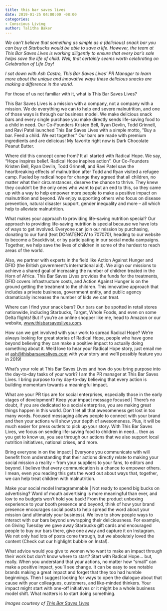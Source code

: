 ```yaml
---
title: this bar saves lives
date: 2019-01-25 04:00:00 -08:00
categories:
- Conscious Living
author: Talitha Baker
---
```


_We can’t believe that something as simple as a (delicious) snack bar you can buy at Starbucks would be able to save a life. However, the team at This Bar Saves Lives is working diligently to ensure that every bar’s sale helps save the life of child. Well, that certainly seems worth celebrating on Celebration of Life Day!_

_I sat down with Ash Castro, This Bar Saves Lives’ PR Manager to learn more about the unique and innovative ways these delicious snacks are making a difference in the world._

For those of us not familiar with it, what is This Bar Saves Lives?

This Bar Saves Lives is a mission with a company, not a company with a mission. We do everything we can to help end severe malnutrition, and one of those ways is through our business model. We make delicious snack bars and every single purchase you make directly sends life-saving food to a child in need. Our Co-Founders Kristen Bell, Ryan Devlin, Todd Grinnell, and Ravi Patel launched This Bar Saves Lives with a simple motto, "Buy a bar. Feed a child. We eat together." Our bars are made with premium ingredients and are delicious! My favorite right now is Dark Chocolate Peanut Butter.  

Where did this concept come from?
It all started with Radical Hope. We say, “Hope inspires belief. Radical Hope inspires action”. Our Co-Founders Kristen Bell, Ryan Devlin, Todd Grinnell, and Ravi Patel saw the heartbreaking effects of malnutrition after Todd and Ryan visited a refugee camp. Fueled by radical hope for change they agreed that all children, no matter what their circumstances, deserve the chance to thrive. They knew they couldn’t be the only ones who want to put an end to this, so they came up with a way to help empower more people to make a positive impact on malnutrition and beyond. We enjoy supporting others who focus on disease prevention, natural disaster support, gender inequality and more – all which help to alleviate malnutrition. 

What makes your approach to providing life-saving nutrition special?
Our approach to providing life-saving nutrition is special because we have lots of ways to get involved. Everyone can join our mission by purchasing, donating to our fund (text DONATENOW to 707070), heading to our website to become a Snacktivist, or by participating in our social media campaigns. Together, we help save the lives of children in some of the hardest to reach areas of the world.

Also, we partner with experts in the field like Action Against Hunger and DFID (the British government’s international aid). We align our missions to achieve a shared goal of increasing the number of children treated in the Horn of Africa. This Bar Saves Lives provides the funds for the treatments, DFID covers infrastructure costs, and Action Against Hunger is on the ground getting the treatment to the children. This innovative approach that includes a private business, government entity, and public agency dramatically increases the number of kids we can treat. 

Where can I find your snack bars?
Our bars can be spotted in retail stores nationwide, including Starbucks, Target, Whole Foods, and even on some Delta flights! But if you’re an online shopper like me, head to Amazon or our website, www.thisbarsaveslives.com. 

How can we get involved with your work to spread Radical Hope?
We’re always looking for great stories of Radical Hope, people who have gone beyond believing they can make a positive impact to actually doing something about it. We’d love to hear your Radical Hope story, just email me at ash@thisbarsaveslives.com with your story and we’ll possibly feature you in 2019! 

What’s your role at This Bar Saves Lives and how do you bring purpose into the day-to-day tasks of your work?
I am the PR manager at This Bar Saves Lives. I bring purpose to my day-to-day believing that every action is building momentum towards a meaningful impact.

What are your PR tips are for social enterprises, especially those in the early stages of development?
Keep your impact message focused | There’s no doubt, if you are dedicated to a social enterprise, you are making great things happen in this world. Don’t let all that awesomeness get lost in too many words. Focused messaging allows people to connect with your brand and then your actions will show your depth of awesomeness. Plus, it will be much easier for press outlets to pick up your story. 
With This Bar Saves Lives, we focus on sending life-saving food to children in need… then as you get to know us, you see through our actions that we also support local nutrition initiatives, national crises, and more. 

Bring everyone in on the impact | Everyone you communicate with will benefit from understanding that their actions directly relate to making your social mission a reality – from your suppliers to your fans, to editors and beyond. I believe that every communication is a chance to empower others.
I mean, even you reading this gets the word out about ways that, together, we can help treat children with malnutrition.

Make your social model Instagrammable | Not ready to spend big bucks on advertising? Word of mouth advertising is more meaningful than ever, and low to no budgets won’t hold you back! From the product unboxing experience to your booth presence and beyond, think of how your brand presence encourages social posts to help spread the word about your mission (and ultimately your business). 
We love to show people ways to interact with our bars beyond unwrapping their deliciousness. For example, on Giving Tuesday we gave away Starbucks gift cards and encouraged people to buy our bars there, give one away and capture it on Instagram. We not only had lots of posts come through, but we absolutely loved the content (Check out our highlight bubble on Insta!). 

What advice would you give to women who want to make an impact through their work but don't know where to start?
Start with Radical Hope… but, really. When you understand that your actions, no matter how “small” can make a positive impact, you’ll see change. It can be easy to see notable brands making a great impact and forget that they too had humble beginnings.
Then I suggest looking for ways to open the dialogue about that cause with your colleagues, customers, and like-minded thinkers. Your impact might start with one-off initiatives or it might be a whole business model shift. What matters is to start doing something.

_Images courtesy of [This Bar Saves Lives](https://www.thisbarsaveslives.com/)_